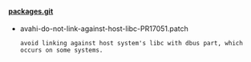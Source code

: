 #### [packages.git](https://github.com/openwrt/packages.git)

- avahi-do-not-link-against-host-libc-PR17051.patch

  ```avoid linking against host system's libc with dbus part, which occurs on some systems.```
